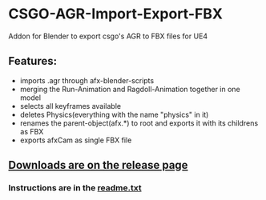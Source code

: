 # CSGO-AGR-Import-Export-FBX
Addon for Blender to export csgo's AGR to FBX files for UE4

## Features:
- imports .agr through afx-blender-scripts
- merging the Run-Animation and Ragdoll-Animation together in one model
- selects all keyframes available
- deletes Physics(everything with the name "physics" in it)
- renames the parent-object(afx.*) to root and exports it with its childrens as FBX
- exports afxCam as single FBX file

## [Downloads are on the release page](https://github.com/Darkhandrob/CSGO-AGR-Import-Export-FBX/releases)

### Instructions are in the [readme.txt](https://github.com/Darkhandrob/CSGO-AGR-Import-Export-FBX/blob/master/custom/readme.txt)


